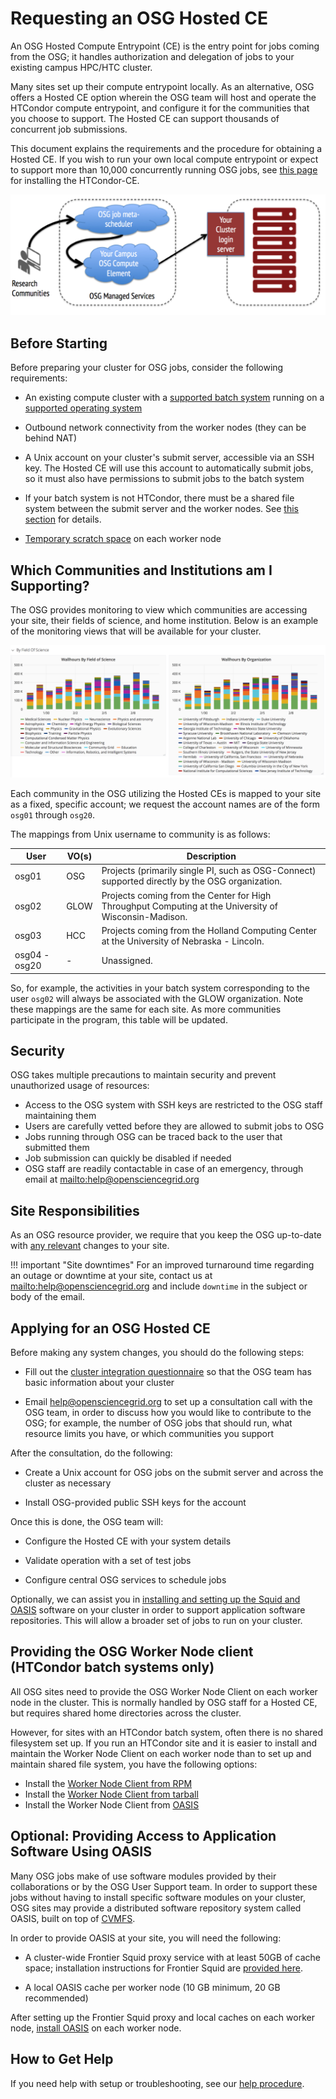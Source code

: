 Requesting an OSG Hosted CE
===========================

An OSG Hosted Compute Entrypoint (CE) is the entry point for jobs coming from the OSG;
it handles authorization and delegation of jobs to your existing campus HPC/HTC cluster.

Many sites set up their compute entrypoint locally.
As an alternative, OSG offers a Hosted CE option
wherein the OSG team will host and operate the HTCondor compute entrypoint,
and configure it for the communities that you choose to support.
The Hosted CE can support thousands of concurrent job submissions.

This document explains the requirements and the procedure for obtaining a Hosted CE.
If you wish to run your own local compute entrypoint or expect to support more than 10,000 concurrently running OSG jobs,
see [this page](../compute-element/install-htcondor-ce.md) for installing the HTCondor-CE.

![managed services diagram](img/managed_services_diagram.png)


Before Starting
---------------

Before preparing your cluster for OSG jobs, consider the following requirements:

-   An existing compute cluster with a [supported batch system](../detailed-overview.md#prepare-the-batch-system)
    running on a [supported operating system](../release/supported_platforms.md)

-   Outbound network connectivity from the worker nodes (they can be behind NAT)

-   A Unix account on your cluster's submit server, accessible via an SSH key.
    The Hosted CE will use this account to automatically submit jobs,
    so it must also have permissions to submit jobs to the batch system

-   If your batch system is not HTCondor,
    there must be a shared file system between the submit server and the worker nodes.
    See [this section](#providing-the-osg-worker-node-client-htcondor-batch-systems-only) for details.

-   [Temporary scratch space](../worker-node/using-wn.md#for-site-administrators) on each worker node


Which Communities and Institutions am I Supporting?
---------------------------------------------------

The OSG provides monitoring to view which communities are accessing your site, their fields of science, and home institution.
Below is an example of the monitoring views that will be available for your cluster.

![monitoring graphs](img/monitoring_graphs.png)

Each community in the OSG utilizing the Hosted CEs is mapped to your site as a fixed, specific account; we request
the account names are of the form `osg01` through `osg20`.

The mappings from Unix username to community is as follows:

| User | VO(s) | Description |
| ---- | ----- | ----- |
| osg01 | OSG | Projects (primarily single PI, such as OSG-Connect) supported directly by the OSG organization. |
| osg02 | GLOW | Projects coming from the Center for High Throughput Computing at the University of Wisconsin-Madison. |
| osg03 | HCC | Projects coming from the Holland Computing Center at the University of Nebraska - Lincoln. |
| osg04 - osg20 | - | Unassigned. |

So, for example, the activities in your batch system corresponding to the user `osg02` will always be associated with the GLOW organization.  Note these mappings are the same for each site.  As more communities participate in the program, this table will be updated.

Security
--------

OSG takes multiple precautions to maintain security and prevent unauthorized
usage of resources:

-   Access to the OSG system with SSH keys are restricted to the OSG staff maintaining them
-   Users are carefully vetted before they are allowed to submit jobs to OSG
-   Jobs running through OSG can be traced back to the user that submitted them
-   Job submission can quickly be disabled if needed
-   OSG staff are readily contactable in case of an emergency,
    through email at <mailto:help@opensciencegrid.org>

Site Responsibilities
---------------------

As an OSG resource provider, we require that you keep the OSG up-to-date with [any relevant](../site-responsibilities.md)
changes to your site.

!!! important "Site downtimes"
    For an improved turnaround time regarding an outage or downtime at your site, contact us at
    <mailto:help@opensciencegrid.org> and include `downtime` in the subject or body of the email.

Applying for an OSG Hosted CE
-----------------------------

Before making any system changes, you should do the following steps:

-   Fill out the [cluster integration questionnaire](https://docs.google.com/forms/d/e/1FAIpQLSexKMFho_TGJ8nOY-qLXJf_8neAnjDSJqrNbYIUvMcOfoZ6Uw/viewform?usp=sf_link)
    so that the OSG team has basic information about your cluster

-   Email [help@opensciencegrid.org](mailto:help@opensciencegrid.org)
    to set up a consultation call with the OSG team,
    in order to discuss how you would like to contribute to the OSG;
    for example, the number of OSG jobs that should run, what resource limits you have,
    or which communities you support

After the consultation, do the following:

-   Create a Unix account for OSG jobs on the submit server and across the cluster as necessary

-   Install OSG-provided public SSH keys for the account

Once this is done, the OSG team will:

-   Configure the Hosted CE with your system details

-   Validate operation with a set of test jobs

-   Configure central OSG services to schedule jobs

Optionally, we can assist you in
[installing and setting up the Squid and OASIS](#optional-providing-access-to-application-software-using-oasis)
software on your cluster in order to support application software repositories.
This will allow a broader set of jobs to run on your cluster.


Providing the OSG Worker Node client (HTCondor batch systems only)
------------------------------------------------------------------

All OSG sites need to provide the OSG Worker Node Client on each worker node in the cluster.
This is normally handled by OSG staff for a Hosted CE, but requires shared home directories across the cluster.

However, for sites with an HTCondor batch system, often there is no shared filesystem set up.
If you run an HTCondor site and it is easier to install and maintain the Worker Node Client on each worker node than to
set up and maintain shared file system, you have the following options:

-   Install the [Worker Node Client from RPM](../worker-node/install-wn.md)
-   Install the [Worker Node Client from tarball](../worker-node/install-wn-tarball.md)
-   Install the Worker Node Client from [OASIS](../worker-node/install-wn-oasis.md)


**Optional**: Providing Access to Application Software Using OASIS
------------------------------------------------------------------

Many OSG jobs make of use software modules provided by their collaborations or by the OSG User Support team.
In order to support these jobs without having to install specific software modules on your cluster,
OSG sites may provide a distributed software repository system called OASIS, built on top of
[CVMFS](https://cernvm.cern.ch/portal/filesystem).

In order to provide OASIS at your site, you will need the following:

-   A cluster-wide Frontier Squid proxy service with at least 50GB of cache space;
    installation instructions for Frontier Squid are [provided here](../data/frontier-squid.md).

-   A local OASIS cache per worker node (10 GB minimum, 20 GB recommended)

After setting up the Frontier Squid proxy and local caches on each worker node,
[install OASIS](../worker-node/install-cvmfs.md) on each worker node.

How to Get Help
---------------

If you need help with setup or troubleshooting, see our [help procedure](../common/help.md).

